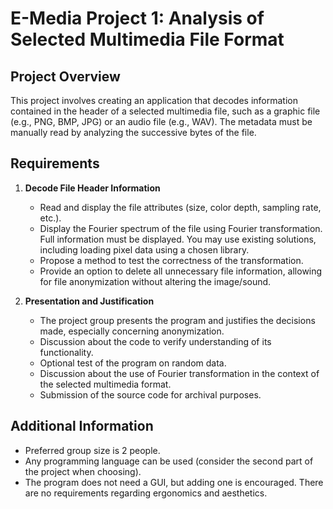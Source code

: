 # E-Media Project 1: Analysis of Selected Multimedia File Format

## Project Overview

This project involves creating an application that decodes information contained in the header of a selected multimedia file, such as a graphic file (e.g., PNG, BMP, JPG) or an audio file (e.g., WAV). The metadata must be manually read by analyzing the successive bytes of the file.

## Requirements

1. **Decode File Header Information**
   - Read and display the file attributes (size, color depth, sampling rate, etc.).
   - Display the Fourier spectrum of the file using Fourier transformation. Full information must be displayed. You may use existing solutions, including loading pixel data using a chosen library.
   - Propose a method to test the correctness of the transformation.
   - Provide an option to delete all unnecessary file information, allowing for file anonymization without altering the image/sound.

2. **Presentation and Justification**
   - The project group presents the program and justifies the decisions made, especially concerning anonymization.
   - Discussion about the code to verify understanding of its functionality.
   - Optional test of the program on random data.
   - Discussion about the use of Fourier transformation in the context of the selected multimedia format.
   - Submission of the source code for archival purposes.

## Additional Information

- Preferred group size is 2 people.
- Any programming language can be used (consider the second part of the project when choosing).
- The program does not need a GUI, but adding one is encouraged. There are no requirements regarding ergonomics and aesthetics.